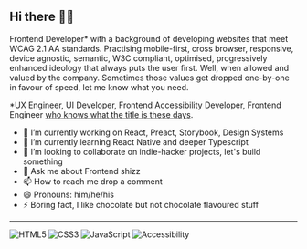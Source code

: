 ## Hi there 👋🏼

Frontend Developer* with a background of developing websites that meet WCAG 2.1 AA standards. Practising mobile-first, cross browser, responsive, device agnostic, semantic, W3C compliant, optimised, progressively enhanced ideology that always puts the user first. Well, when allowed and valued by the company. Sometimes those values get dropped one-by-one in favour of speed, let me know what you need.

*UX Engineer, UI Developer, Frontend Accessibility Developer, Frontend Engineer [who knows what the title is these days](https://bradfrost.com/blog/post/front-of-the-front-end-and-back-of-the-front-end-web-development/).

- 🔭 I’m currently working on React, Preact, Storybook, Design Systems
- 🌱 I’m currently learning React Native and deeper Typescript
- 👯 I’m looking to collaborate on indie-hacker projects, let's build something
- 💬 Ask me about Frontend shizz
- 📫 How to reach me drop a comment
- 😄 Pronouns: him/he/his
- ⚡ Boring fact, I like chocolate but not chocolate flavoured stuff

---

![HTML5](https://img.shields.io/badge/html5-%23E34F26.svg?style=for-the-badge&logo=html5&logoColor=white)
![CSS3](https://img.shields.io/badge/css3-%231572B6.svg?style=for-the-badge&logo=css3&logoColor=white)
![JavaScript](https://img.shields.io/badge/javascript-%23323330.svg?style=for-the-badge&logo=javascript&logoColor=%23F7DF1E)
![Accessibility](https://img.shields.io/badge/Accessibility-%230170EA.svg?style=for-the-badge&logo=Accessibility&logoColor=white)
